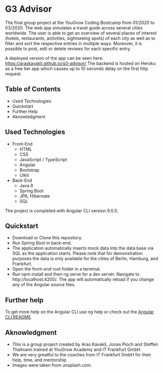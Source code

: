 # G3 Advisor

The final group project at the YouGrow Coding Bootcamp from 01/2020 to 03/2020. The web app simulates a travel guide across several cities worldwide. The user is able to get an overview of several places of interest (hotels, restaurants, activities, sightseeing spots) of each city as well as to filter and sort the respective entries in multiple ways. Moreover, it is possible to post, edit or delete reviews for each specific entry. 

A deployed version of the app can be seen here: https://araskavakli.github.io/g3-advisor/
The backend is hosted on Heroku as a free tier app which causes up to 10 seconds delay on the first http request.

## Table of Contents

* Used Technologies 
* Quickstart 
* Further Help 
* Aknowledgment 

 ## Used Technologies

* Front-End 
  - HTML 
  - CSS 
  - JavaScript / TypeScript 
  - Angular
  - Bootstrap
  - UIkit
* Back-End 
  - Java 8
  - Spring Boot 
  - JPA, Hibernate
  - SQL 

The project is completed with Angular CLI version 9.0.5.

## Quickstart

* Download or Clone this repository. 
* Run Spring Boot in back-end. 
* The application automatically inserts mock data into the data base via SQL as the application starts. Please note that for demonstration purposes the data is only available for the cities of Berlin, Hamburg, and Frankfurt. 
* Open the front-end root folder in a terminal. 
* Run npm install and then ng serve for a dev server. Navigate to http://localhost:4200/. The app will automatically reload if you change any of the Angular source files. 

## Further help

To get more help on the Angular CLI use ng help or check out the [Angular CLI README](https://github.com/angular/angular-cli/blob/master/README.md).

## Aknowledgment

* This is a group project created by Aras Kavakli, Jonas Pioch and Steffen Thalmann trained at YouGrow Academy and IT Frankfurt GmbH. 
* We are very greatful to the coaches from IT Frankfurt GmbH for their help, time, and mentorship. 
* Images were taken from unsplash.com.
